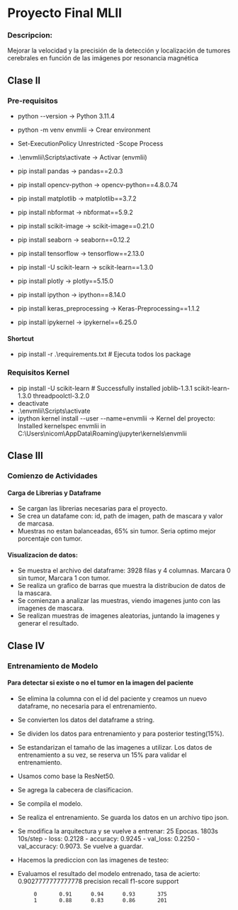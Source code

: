 # Proyecto Final MLII

### Descripcion:

Mejorar la velocidad y la precisión de la detección y localización de tumores cerebrales en función de las imágenes por resonancia magnética

## Clase II
### Pre-requisitos

- python --version -> Python 3.11.4

- python -m venv envmlii -> Crear environment
- Set-ExecutionPolicy Unrestricted -Scope Process
- .\envmlii\Scripts\activate -> Activar (envmlii)

- pip install pandas -> pandas==2.0.3
- pip install opencv-python -> opencv-python==4.8.0.74
- pip install matplotlib -> matplotlib==3.7.2
- pip install nbformat -> nbformat==5.9.2
- pip install scikit-image -> scikit-image==0.21.0
- pip install seaborn -> seaborn==0.12.2
- pip install tensorflow -> tensorflow==2.13.0
- pip install -U scikit-learn -> scikit-learn==1.3.0
- pip install plotly -> plotly==5.15.0
- pip install ipython -> ipython==8.14.0
- pip install keras_preprocessing -> Keras-Preprocessing==1.1.2
- pip install ipykernel -> ipykernel==6.25.0

#### Shortcut

- pip install -r .\requirements.txt # Ejecuta todos los package

### Requisitos Kernel

- pip install -U scikit-learn # Successfully installed joblib-1.3.1 scikit-learn-1.3.0 threadpoolctl-3.2.0
- deactivate
- .\envmlii\Scripts\activate
- ipython kernel install --user --name=envmlii -> Kernel del proyecto: Installed kernelspec envmlii in C:\Users\nicom\AppData\Roaming\jupyter\kernels\envmlii


## Clase III 
### Comienzo de Actividades
#### Carga de Librerias y Dataframe
- Se cargan las librerias necesarias para el proyecto.
- Se crea un datafame con: id, path de imagen, path de mascara y valor de marcasa.
- Muestras no estan balanceadas, 65% sin tumor. Seria optimo mejor porcentaje con tumor.

#### Visualizacion de datos:
- Se muestra el archivo del dataframe: 3928 filas y 4 columnas. Marcara 0 sin tumor, Marcara 1 con tumor.
- Se realiza un grafico de barras que muestra la distribucion de datos de la mascara.
- Se comienzan a analizar las muestras, viendo imagenes junto con las imagenes de mascara.
- Se realizan muestras de imagenes aleatorias, juntando la imagenes y generar el resultado.

## Clase IV
### Entrenamiento de Modelo
#### Para detectar si existe o no el tumor en la imagen del paciente
- Se elimina la columna con el id del paciente y creamos un nuevo dataframe, no necesaria para el entrenamiento.
- Se convierten los datos del dataframe a string.
- Se dividen los datos para entrenamiento y para posterior testing(15%). 
- Se estandarizan el tamaño de las imagenes a utilizar. Los datos de entrenamiento a su vez, se reserva un 15% para validar el entrenamiento. 
- Usamos como base la ResNet50.
- Se agrega la cabecera de clasificacion.
- Se compila el modelo.
- Se realiza el entrenamiento. Se guarda los datos en un archivo tipo json.
- Se modifica la arquitectura y se vuelve a entrenar: 25 Epocas.  1803s 10s/step - loss: 0.2128 - accuracy: 0.9245 - val_loss: 0.2250 - val_accuracy: 0.9073. Se vuelve a guardar.
- Hacemos la prediccion con las imagenes de testeo: 
- Evaluamos el resultado del modelo entrenado, tasa de acierto: 0.9027777777777778
 				precision    recall  f1-score   support

           0       0.91      0.94      0.93       375
           1       0.88      0.83      0.86       201